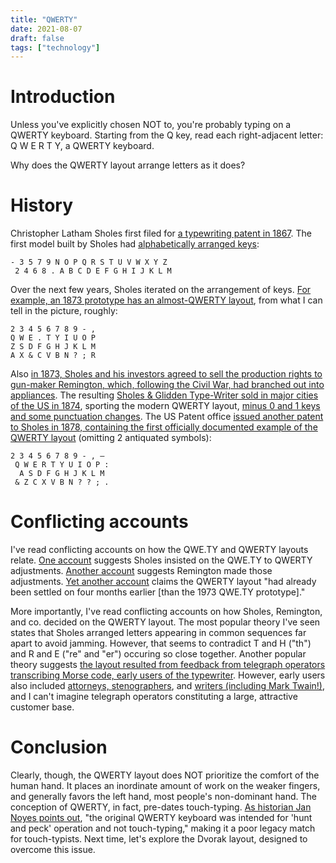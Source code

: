 ```yaml
---
title: "QWERTY"
date: 2021-08-07
draft: false
tags: ["technology"]
---
```

# Introduction
Unless you've explicitly chosen NOT to, you're probably typing on a QWERTY keyboard. Starting from the Q key, read each right-adjacent letter: Q W E R T Y, a QWERTY keyboard.

Why does the QWERTY layout arrange letters as it does?
# History
Christopher Latham Sholes first filed for [a typewriting patent in 1867](https://patents.google.com/patent/US79265A/en). The first model built by Sholes had [alphabetically arranged keys](https://patents.google.com/patent/US79868A/en):
```
- 3 5 7 9 N O P Q R S T U V W X Y Z
 2 4 6 8 . A B C D E F G H I J K L M
``` 

Over the next few years, Sholes iterated on the arrangement of keys. [For example, an 1873 prototype has an almost-QWERTY layout](https://www.smithsonianmag.com/arts-culture/fact-of-fiction-the-legend-of-the-qwerty-keyboard-49863249), from what I can tell in the picture, roughly:
```
2 3 4 5 6 7 8 9 - ,
Q W E . T Y I U O P
Z S D F G H J K L M
A X & C V B N ? ; R
```
Also [in 1873, Sholes and his investors agreed to sell the production rights to gun-maker Remington, which, following the Civil War, had branched out into appliances](https://interestingengineering.com/history-and-evolution-of-qwerty-keyboard). The resulting [Sholes & Glidden Type-Writer sold in major cities of the US in 1874](http://www.branchcollective.org/?ps_articles=christopher-keep-the-introduction-of-the-sholes-glidden-type-writer-1874), sporting the modern QWERTY layout, [minus 0 and 1 keys and some punctuation changes](https://www.cnet.com/news/a-brief-history-of-the-qwerty-keyboard). The US Patent office [issued another patent to Sholes in 1878, containing the first officially documented example of the QWERTY layout](https://patents.google.com/patent/US207559A/en) (omitting 2 antiquated symbols):
```
2 3 4 5 6 7 8 9 - , —
 Q W E R T Y U I O P :
  A S D F G H J K L M
 & Z C X V B N ? ? ; .
```
# Conflicting accounts
I've read conflicting accounts on how the QWE.TY and QWERTY layouts relate. [One account](https://interestingengineering.com/history-and-evolution-of-qwerty-keyboard) suggests Sholes insisted on the QWE.TY to QWERTY adjustments. [Another account](https://www.cnet.com/news/a-brief-history-of-the-qwerty-keyboard) suggests Remington made those adjustments. [Yet another account](https://oztypewriter.blogspot.com/2019/04/latest-qwerty-news-sic-quite-wrong.html) claims the QWERTY layout "had already been settled on four months earlier [than the 1973 QWE.TY prototype]."

More importantly, I've read conflicting accounts on how Sholes, Remington, and co. decided on the QWERTY layout. The most popular theory I've seen states that Sholes arranged letters appearing in common sequences far apart to avoid jamming. However, that seems to contradict T and H ("th") and R and E ("re" and "er") occuring so close together. Another popular theory suggests [the layout resulted from feedback from telegraph operators transcribing Morse code, early users of the typewriter](https://www.smithsonianmag.com/arts-culture/fact-of-fiction-the-legend-of-the-qwerty-keyboard-49863249). However, early users also included [attorneys, stenographers](https://oztypewriter.blogspot.com/2019/04/latest-qwerty-news-sic-quite-wrong.html), and [writers (including Mark Twain!)](http://www.branchcollective.org/?ps_articles=christopher-keep-the-introduction-of-the-sholes-glidden-type-writer-1874), and I can't imagine telegraph operators constituting a large, attractive customer base. 
# Conclusion
Clearly, though, the QWERTY layout does NOT prioritize the comfort of the human hand. It places an inordinate amount of work on the weaker fingers, and generally favors the left hand, most people's non-dominant hand. The conception of QWERTY, in fact, pre-dates touch-typing. [As historian Jan Noyes points out](https://www.newscientist.com/article/2200664-the-truth-about-the-qwerty-keyboard/), "the original QWERTY keyboard was intended for 'hunt and peck' operation and not touch-typing," making it a poor legacy match for touch-typists. Next time, let's explore the Dvorak layout, designed to overcome this issue. 
